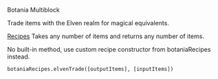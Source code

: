 Botania Multiblock

Trade items with the Elven realm for magical equivalents.

<ins>Recipes</ins>
Takes any number of items and returns any number of items.

No built-in method, use custom recipe constructor from botaniaRecipes instead.
```
botaniaRecipes.elvenTrade([outputItems], [inputItems])
```